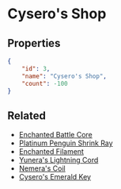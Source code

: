 # Cysero's Shop

<no description available>

## Properties

```json
{
    "id": 3,
    "name": "Cysero's Shop",
    "count": -100
}
```

## Related

- [Enchanted Battle Core](../items/469-enchanted-battle-core.md)
- [Platinum Penguin Shrink Ray](../items/551-platinum-penguin-shrink-ray.md)
- [Enchanted Filament](../items/1562-enchanted-filament.md)
- [Yunera's Lightning Cord](../items/2441-yunera-s-lightning-cord.md)
- [Nemera's Coil](../items/2442-nemera-s-coil.md)
- [Cysero's Emerald Key](../items/15629-cysero-s-emerald-key.md)

